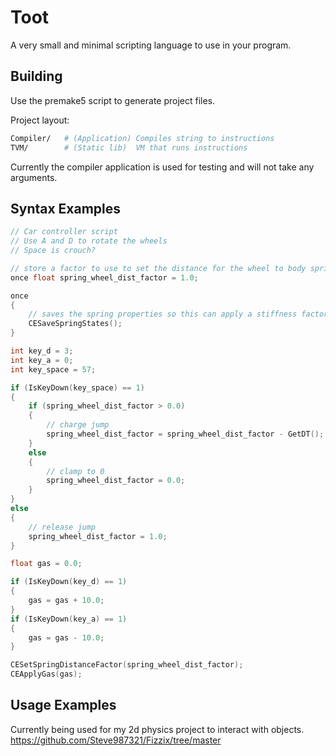 # Toot

A very small and minimal scripting language to use in your program. 

## Building 

Use the premake5 script to generate project files. 

Project layout: 
```bash
Compiler/   # (Application) Compiles string to instructions 
TVM/        # (Static lib)  VM that runs instructions
``` 

Currently the compiler application is used for testing and will not take any arguments. 

## Syntax Examples

```c
// Car controller script
// Use A and D to rotate the wheels
// Space is crouch?

// store a factor to use to set the distance for the wheel to body springs
once float spring_wheel_dist_factor = 1.0; 

once 
{
    // saves the spring properties so this can apply a stiffness factor 
    CESaveSpringStates();
}

int key_d = 3;
int key_a = 0;
int key_space = 57;

if (IsKeyDown(key_space) == 1)
{
    if (spring_wheel_dist_factor > 0.0)
    {
        // charge jump
        spring_wheel_dist_factor = spring_wheel_dist_factor - GetDT();  
    }
    else 
    {
        // clamp to 0 
        spring_wheel_dist_factor = 0.0; 
    }
}
else 
{
    // release jump
    spring_wheel_dist_factor = 1.0; 
}

float gas = 0.0;

if (IsKeyDown(key_d) == 1)
{
    gas = gas + 10.0;
}
if (IsKeyDown(key_a) == 1)
{
    gas = gas - 10.0;
}

CESetSpringDistanceFactor(spring_wheel_dist_factor);
CEApplyGas(gas);
```

## Usage Examples 

Currently being used for my 2d physics project to interact with objects. 
https://github.com/Steve987321/Fizzix/tree/master
